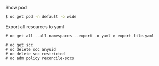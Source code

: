 Show pod 
```bash
$ oc get pod -n default -o wide
```

Export all resources to yaml
```
# oc get all --all-namespaces --export -o yaml > export-file.yaml
```

```
# oc get scc
# oc delete scc anyuid
# oc delete scc restricted
# oc adm policy reconcile-sccs 
```
